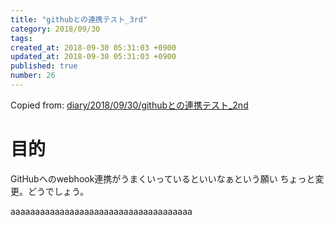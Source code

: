 ```yaml
---
title: "githubとの連携テスト_3rd"
category: 2018/09/30
tags: 
created_at: 2018-09-30 05:31:03 +0900
updated_at: 2018-09-30 05:31:03 +0900
published: true
number: 26
---
```


Copied from: [diary/2018/09/30/githubとの連携テスト_2nd](/posts/25)

# 目的
GitHubへのwebhook連携がうまくいっているといいなぁという願い
ちょっと変更。どうでしょう。

aaaaaaaaaaaaaaaaaaaaaaaaaaaaaaaaaaaaa
